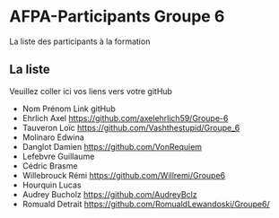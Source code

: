 # AFPA-Participants Groupe 6
La liste des participants à la formation


## La liste 
Veuillez coller ici vos liens vers votre gitHub

 - Nom 	         	Prénom 	            Link gitHub 
 - Ehrlich 			Axel               https://github.com/axelehrlich59/Groupe-6
 - Tauveron 		Loïc               https://github.com/Vashthestupid/Groupe_6
 - Molinaro 		Edwina
 - Danglot 			Damien             https://github.com/VonRequiem
 - Lefebvre 		Guillaume 
 - Cédric 			Brasme 
 - Willebrouck 		Rémi            https://github.com/Willremi/Groupe6
 - Hourquin 		Lucas 
 - Audrey 			Bucholz             https://github.com/AudreyBclz
 - Romuald 			Detrait https://github.com/RomualdLewandoski/Groupe6/
